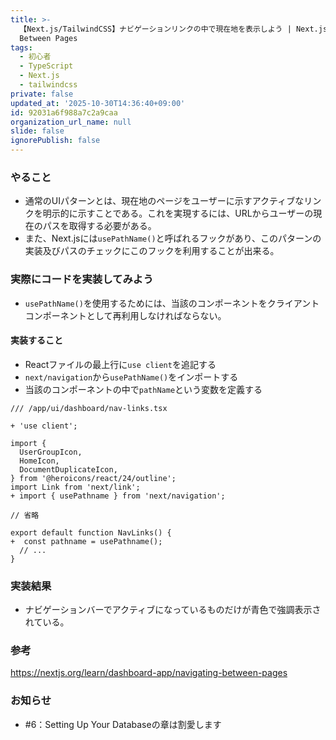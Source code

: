 ```yaml
---
title: >-
  【Next.js/TailwindCSS】ナビゲーションリンクの中で現在地を表示しよう | Next.js Tutorial #5 - Navigating
  Between Pages
tags:
  - 初心者
  - TypeScript
  - Next.js
  - tailwindcss
private: false
updated_at: '2025-10-30T14:36:40+09:00'
id: 92031a6f988a7c2a9caa
organization_url_name: null
slide: false
ignorePublish: false
---
```

### やること
* 通常のUIパターンとは、現在地のページをユーザーに示すアクティブなリンクを明示的に示すことである。これを実現するには、URLからユーザーの現在のパスを取得する必要がある。
* また、Next.jsには`usePathName()`と呼ばれるフックがあり、このパターンの実装及びパスのチェックにこのフックを利用することが出来る。


### 実際にコードを実装してみよう

* `usePathName()`を使用するためには、当該のコンポーネントをクライアントコンポーネントとして再利用しなければならない。

#### 実装すること

* Reactファイルの最上行に`use client`を追記する
* `next/navigation`から`usePathName()`をインポートする
* 当該のコンポーネントの中で`pathName`という変数を定義する

```diff_javascript
/// /app/ui/dashboard/nav-links.tsx

+ 'use client';
 
import {
  UserGroupIcon,
  HomeIcon,
  DocumentDuplicateIcon,
} from '@heroicons/react/24/outline';
import Link from 'next/link';
+ import { usePathname } from 'next/navigation';

// 省略

export default function NavLinks() {
+  const pathname = usePathname();
  // ...
}
```

### 実装結果

* ナビゲーションバーでアクティブになっているものだけが青色で強調表示されている。

### 参考

https://nextjs.org/learn/dashboard-app/navigating-between-pages

### お知らせ
* #6：Setting Up Your Databaseの章は割愛します
